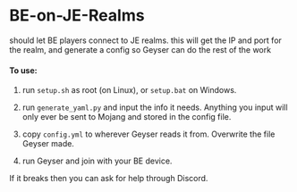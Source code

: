 # BE-on-JE-Realms

should let BE players connect to JE realms. this will get the IP and port for the realm, and generate a config so Geyser can do the rest of the work

#### To use:

1. run `setup.sh` as root (on Linux), or `setup.bat` on Windows.

2. run `generate_yaml.py` and input the info it needs. Anything you input will only ever be sent to Mojang and stored in the config file.

3. copy `config.yml` to wherever Geyser reads it from. Overwrite the file Geyser made.

4. run Geyser and join with your BE device.

If it breaks then you can ask for help through Discord.
